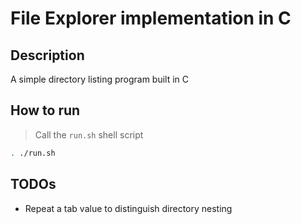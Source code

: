 # File Explorer implementation in C

## Description

A simple directory listing program built in C

## How to run
> Call the `run.sh` shell script

```bash
. ./run.sh
```

## TODOs
- Repeat a tab value to distinguish directory nesting
